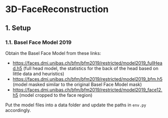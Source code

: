 # 3D-FaceReconstruction

## 1. Setup

### 1.1. Basel Face Model 2019

Obtain the Basel Face Model from these links:
 - https://faces.dmi.unibas.ch/bfm/bfm2019/restricted/model2019_fullHead.h5 (full head model, the statistics for the back of the head based on little data and heuristics)
 - https://faces.dmi.unibas.ch/bfm/bfm2019/restricted/model2019_bfm.h5 (model masked similar to the original Basel Face Model mask)
 - https://faces.dmi.unibas.ch/bfm/bfm2019/restricted/model2019_face12.h5 (model cropped to the face region)

Put the model files into a data folder and update the paths in `env.py` accordingly.
